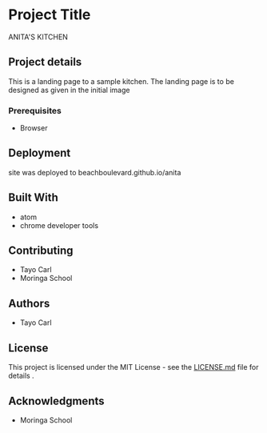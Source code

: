 # Project Title

ANITA'S KITCHEN

## Project details

This is a landing page to a sample kitchen. The landing page is to be designed as given in the initial image

### Prerequisites

* Browser


## Deployment

site was deployed to beachboulevard.github.io/anita

## Built With

* atom
* chrome developer tools

## Contributing

* Tayo Carl
* Moringa School

## Authors

* Tayo Carl

## License

This project is licensed under the MIT License - see the [LICENSE.md](LICENSE.md) file for details .

## Acknowledgments

* Moringa School
